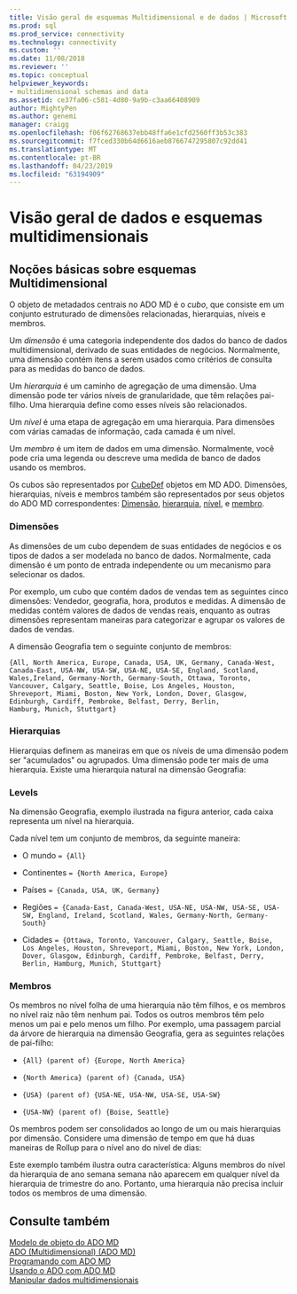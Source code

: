 ```yaml
---
title: Visão geral de esquemas Multidimensional e de dados | Microsoft Docs
ms.prod: sql
ms.prod_service: connectivity
ms.technology: connectivity
ms.custom: ''
ms.date: 11/08/2018
ms.reviewer: ''
ms.topic: conceptual
helpviewer_keywords:
- multidimensional schemas and data
ms.assetid: ce37fa06-c581-4d80-9a9b-c3aa66408909
author: MightyPen
ms.author: genemi
manager: craigg
ms.openlocfilehash: f06f62768637ebb48ffa6e1cfd2560ff3b53c383
ms.sourcegitcommit: f7fced330b64d6616aeb8766747295807c92dd41
ms.translationtype: MT
ms.contentlocale: pt-BR
ms.lasthandoff: 04/23/2019
ms.locfileid: "63194909"
---
```

# <a name="overview-of-multidimensional-schemas-and-data"></a>Visão geral de dados e esquemas multidimensionais
## <a name="understanding-multidimensional-schemas"></a>Noções básicas sobre esquemas Multidimensional  
 O objeto de metadados centrais no ADO MD é o *cubo*, que consiste em um conjunto estruturado de dimensões relacionadas, hierarquias, níveis e membros.  
  
 Um *dimensão* é uma categoria independente dos dados do banco de dados multidimensional, derivado de suas entidades de negócios. Normalmente, uma dimensão contém itens a serem usados como critérios de consulta para as medidas do banco de dados.  
  
 Um *hierarquia* é um caminho de agregação de uma dimensão. Uma dimensão pode ter vários níveis de granularidade, que têm relações pai-filho. Uma hierarquia define como esses níveis são relacionados.  
  
 Um *nível* é uma etapa de agregação em uma hierarquia. Para dimensões com várias camadas de informação, cada camada é um nível.  
  
 Um *membro* é um item de dados em uma dimensão. Normalmente, você pode cria uma legenda ou descreve uma medida de banco de dados usando os membros.  
  
 Os cubos são representados por [CubeDef](../../../ado/reference/ado-md-api/cubedef-object-ado-md.md) objetos em MD ADO. Dimensões, hierarquias, níveis e membros também são representados por seus objetos do ADO MD correspondentes: [Dimensão](../../../ado/reference/ado-md-api/dimension-object-ado-md.md), [hierarquia](../../../ado/reference/ado-md-api/hierarchy-object-ado-md.md), [nível](../../../ado/reference/ado-md-api/level-object-ado-md.md), e [membro](../../../ado/reference/ado-md-api/member-object-ado-md.md).  
  
### <a name="dimensions"></a>Dimensões  
 As dimensões de um cubo dependem de suas entidades de negócios e os tipos de dados a ser modelada no banco de dados. Normalmente, cada dimensão é um ponto de entrada independente ou um mecanismo para selecionar os dados.  
  
 Por exemplo, um cubo que contém dados de vendas tem as seguintes cinco dimensões: Vendedor, geografia, hora, produtos e medidas. A dimensão de medidas contém valores de dados de vendas reais, enquanto as outras dimensões representam maneiras para categorizar e agrupar os valores de dados de vendas.  
  
 A dimensão Geografia tem o seguinte conjunto de membros:  
  
```console
{All, North America, Europe, Canada, USA, UK, Germany, Canada-West,  
Canada-East, USA-NW, USA-SW, USA-NE, USA-SE, England, Scotland,   
Wales,Ireland, Germany-North, Germany-South, Ottawa, Toronto,   
Vancouver, Calgary, Seattle, Boise, Los Angeles, Houston,   
Shreveport, Miami, Boston, New York, London, Dover, Glasgow,   
Edinburgh, Cardiff, Pembroke, Belfast, Derry, Berlin,   
Hamburg, Munich, Stuttgart}  
```  
  
### <a name="hierarchies"></a>Hierarquias  
 Hierarquias definem as maneiras em que os níveis de uma dimensão podem ser "acumulados" ou agrupados. Uma dimensão pode ter mais de uma hierarquia. Existe uma hierarquia natural na dimensão Geografia:  
  
### <a name="levels"></a>Levels  
 Na dimensão Geografia, exemplo ilustrada na figura anterior, cada caixa representa um nível na hierarquia.  
  
 Cada nível tem um conjunto de membros, da seguinte maneira:  
  
-   O mundo `= {All}`  
  
-   Continentes `= {North America, Europe}`  
  
-   Países `= {Canada, USA, UK, Germany}`  
  
-   Regiões `= {Canada-East, Canada-West, USA-NE, USA-NW, USA-SE, USA-SW, England, Ireland, Scotland, Wales, Germany-North, Germany-South}`  
  
-   Cidades `= {Ottawa, Toronto, Vancouver, Calgary, Seattle, Boise, Los Angeles, Houston, Shreveport, Miami, Boston, New York, London, Dover, Glasgow, Edinburgh, Cardiff, Pembroke, Belfast, Derry, Berlin, Hamburg, Munich, Stuttgart}`  
  
### <a name="members"></a>Membros  
 Os membros no nível folha de uma hierarquia não têm filhos, e os membros no nível raiz não têm nenhum pai. Todos os outros membros têm pelo menos um pai e pelo menos um filho. Por exemplo, uma passagem parcial da árvore de hierarquia na dimensão Geografia, gera as seguintes relações de pai-filho:  
  
-   `{All} (parent of) {Europe, North America}`  
  
-   `{North America} (parent of) {Canada, USA}`  
  
-   `{USA} (parent of) {USA-NE, USA-NW, USA-SE, USA-SW}`  
  
-   `{USA-NW} (parent of) {Boise, Seattle}`  
  
 Os membros podem ser consolidados ao longo de um ou mais hierarquias por dimensão. Considere uma dimensão de tempo em que há duas maneiras de Rollup para o nível ano do nível de dias:  
  
 Este exemplo também ilustra outra característica: Alguns membros do nível da hierarquia de ano semana semana não aparecem em qualquer nível da hierarquia de trimestre do ano. Portanto, uma hierarquia não precisa incluir todos os membros de uma dimensão.  
  
## <a name="see-also"></a>Consulte também  
 [Modelo de objeto do ADO MD](../../../ado/reference/ado-md-api/ado-md-object-model.md)   
 [ADO (Multidimensional) (ADO MD)](../../../ado/guide/multidimensional/ado-multidimensional-ado-md.md)   
 [Programando com ADO MD](../../../ado/guide/multidimensional/programming-with-ado-md.md)   
 [Usando o ADO com ADO MD](../../../ado/guide/multidimensional/using-ado-with-ado-md.md)   
 [Manipular dados multidimensionais](../../../ado/guide/multidimensional/working-with-multidimensional-data.md)
